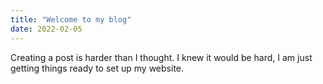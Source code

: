 ```yaml
---
title: "Welcome to my blog"
date: 2022-02-05
---
```

Creating a post is harder than I thought. I knew it would be hard, I am just getting things ready to set
up my website.
